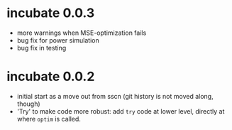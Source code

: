
# incubate 0.0.3
* more warnings when MSE-optimization fails
* bug fix for power simulation
* bug fix in testing

# incubate 0.0.2
* initial start as a move out from sscn (git history is not moved along, though)
* 'Try' to make code more robust: add `try` code at lower level, directly at where `optim` is called.

